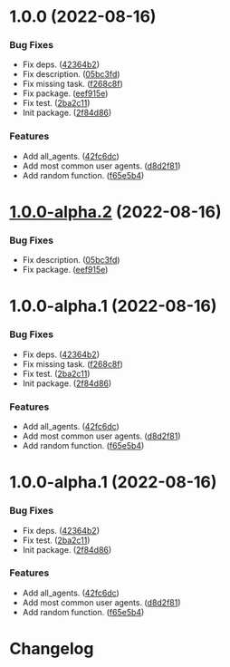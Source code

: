 # 1.0.0 (2022-08-16)


### Bug Fixes

* Fix deps. ([42364b2](https://github.com/gsmlg-dev/user_agent_generator/commit/42364b2e1ae7a5f27c9c3969c08e8a5115d50eb6))
* Fix description. ([05bc3fd](https://github.com/gsmlg-dev/user_agent_generator/commit/05bc3fd6f12741fb75c88add7233872921d75437))
* Fix missing task. ([f268c8f](https://github.com/gsmlg-dev/user_agent_generator/commit/f268c8ff42f99a34cb59375dc008aa9ce758ce58))
* Fix package. ([eef915e](https://github.com/gsmlg-dev/user_agent_generator/commit/eef915e1e64b2460843f94f2bd656879ab5052bb))
* Fix test. ([2ba2c11](https://github.com/gsmlg-dev/user_agent_generator/commit/2ba2c11c98ba0a949853c425eae239888dd22ad7))
* Init package. ([2f84d86](https://github.com/gsmlg-dev/user_agent_generator/commit/2f84d86b0b2a440bcfd7e905dcf9ab3232062650))


### Features

* Add all_agents. ([42fc6dc](https://github.com/gsmlg-dev/user_agent_generator/commit/42fc6dc5f95c4f52e1cb3c57538c51aedfb79c5d))
* Add most common user agents. ([d8d2f81](https://github.com/gsmlg-dev/user_agent_generator/commit/d8d2f81abfa97d827ba2b915245fa3b5e620c6f9))
* Add random function. ([f65e5b4](https://github.com/gsmlg-dev/user_agent_generator/commit/f65e5b4f454fe18c19baaf66f0ce84e362377470))

# [1.0.0-alpha.2](https://github.com/gsmlg-dev/user_agent_generator/compare/v1.0.0-alpha.1...v1.0.0-alpha.2) (2022-08-16)


### Bug Fixes

* Fix description. ([05bc3fd](https://github.com/gsmlg-dev/user_agent_generator/commit/05bc3fd6f12741fb75c88add7233872921d75437))
* Fix package. ([eef915e](https://github.com/gsmlg-dev/user_agent_generator/commit/eef915e1e64b2460843f94f2bd656879ab5052bb))

# 1.0.0-alpha.1 (2022-08-16)


### Bug Fixes

* Fix deps. ([42364b2](https://github.com/gsmlg-dev/user_agent_generator/commit/42364b2e1ae7a5f27c9c3969c08e8a5115d50eb6))
* Fix missing task. ([f268c8f](https://github.com/gsmlg-dev/user_agent_generator/commit/f268c8ff42f99a34cb59375dc008aa9ce758ce58))
* Fix test. ([2ba2c11](https://github.com/gsmlg-dev/user_agent_generator/commit/2ba2c11c98ba0a949853c425eae239888dd22ad7))
* Init package. ([2f84d86](https://github.com/gsmlg-dev/user_agent_generator/commit/2f84d86b0b2a440bcfd7e905dcf9ab3232062650))


### Features

* Add all_agents. ([42fc6dc](https://github.com/gsmlg-dev/user_agent_generator/commit/42fc6dc5f95c4f52e1cb3c57538c51aedfb79c5d))
* Add most common user agents. ([d8d2f81](https://github.com/gsmlg-dev/user_agent_generator/commit/d8d2f81abfa97d827ba2b915245fa3b5e620c6f9))
* Add random function. ([f65e5b4](https://github.com/gsmlg-dev/user_agent_generator/commit/f65e5b4f454fe18c19baaf66f0ce84e362377470))

# 1.0.0-alpha.1 (2022-08-16)


### Bug Fixes

* Fix deps. ([42364b2](https://github.com/gsmlg-dev/user_agent_generator/commit/42364b2e1ae7a5f27c9c3969c08e8a5115d50eb6))
* Fix test. ([2ba2c11](https://github.com/gsmlg-dev/user_agent_generator/commit/2ba2c11c98ba0a949853c425eae239888dd22ad7))
* Init package. ([2f84d86](https://github.com/gsmlg-dev/user_agent_generator/commit/2f84d86b0b2a440bcfd7e905dcf9ab3232062650))


### Features

* Add all_agents. ([42fc6dc](https://github.com/gsmlg-dev/user_agent_generator/commit/42fc6dc5f95c4f52e1cb3c57538c51aedfb79c5d))
* Add most common user agents. ([d8d2f81](https://github.com/gsmlg-dev/user_agent_generator/commit/d8d2f81abfa97d827ba2b915245fa3b5e620c6f9))
* Add random function. ([f65e5b4](https://github.com/gsmlg-dev/user_agent_generator/commit/f65e5b4f454fe18c19baaf66f0ce84e362377470))

# Changelog

